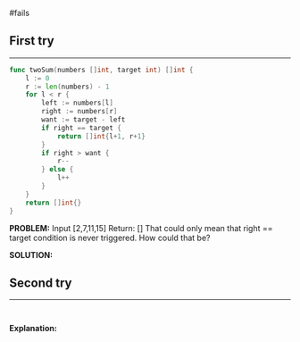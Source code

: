 #fails 
## First try
___
```go
func twoSum(numbers []int, target int) []int {
    l := 0
    r := len(numbers) - 1
    for l < r {
        left := numbers[l]
        right := numbers[r]
        want := target - left
        if right == target {
            return []int{l+1, r+1}
        }
        if right > want {
            r--
        } else {
            l++
        }
    }
    return []int{}
}
```

**PROBLEM:** Input \[2,7,11,15] Return: \[]
That could only mean that right == target condition is never triggered. How could that be?

**SOLUTION:**



## Second try
____
```go



```

**Explanation:**
